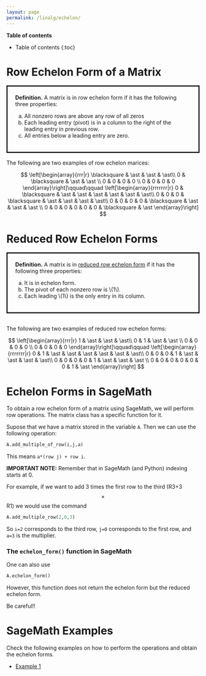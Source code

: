 ```yaml
---
layout: page
permalink: /linalg/echelon/
---
```


**Table of contents**
* Table of contents
{:toc}

# Row Echelon Form of a Matrix

<div style="border:3px solid;padding:20px">
  <b> Definition.</b> A matrix is in row echelon form if it has the following three properties:
  <ol type="a">
    <li> All nonzero rows are above any row of all zeros</li>
    <li> Each leading entry (pivot) is in a column to the right of the leading entry in previous row.</li>
    <li> All entries below a leading entry are zero.</li>
  </ol>
</div>
<br>
The following are two examples of row echelon marices:

$$
  \left[\begin{array}{rrr|r}
    \blacksquare & \ast & \ast & \ast\\
    0 & \blacksquare & \ast & \ast \\
    0 & 0 & 0 & 0 \\
    0 & 0 & 0 & 0 
  \end{array}\right]\qquad\qquad
  \left[\begin{array}{rrrrrrr|r}
    0 & \blacksquare & \ast & \ast & \ast & \ast & \ast & \ast\\
    0 & 0 & 0 & \blacksquare & \ast & \ast & \ast & \ast\\
    0 & 0 & 0 & 0 & \blacksquare & \ast & \ast & \ast \\
    0 & 0 & 0 & 0 & 0 & 0 & \blacksquare & \ast
  \end{array}\right]
$$

# Reduced Row Echelon Forms

<div style="border:3px solid;padding:20px">
  <b> Definition.</b> A matrix is in <u>reduced row echelon form</u> if it has the following three properties:
  <ol type="a">
    <li> It is in echelon form.</li>
    <li> The pivot of each nonzero row is \(1\).</li>
    <li> Each leading \(1\) is the only entry in its column.</li>
  </ol>
</div>
<br>

The following are two examples of reduced row echelon forms:

$$
  \left[\begin{array}{rrr|r}
    1 & \ast & \ast & \ast\\
    0 & 1 & \ast & \ast \\
    0 & 0 & 0 & 0 \\
    0 & 0 & 0 & 0 
  \end{array}\right]\qquad\qquad
  \left[\begin{array}{rrrrrrr|r}
    0 & 1 & \ast & \ast & \ast & \ast & \ast & \ast\\
    0 & 0 & 0 & 1 & \ast & \ast & \ast & \ast\\
    0 & 0 & 0 & 0 & 1 & \ast & \ast & \ast \\
    0 & 0 & 0 & 0 & 0 & 0 & 1 & \ast
  \end{array}\right]
$$

# Echelon Forms in SageMath

To obtain a row echelon form of a matrix using SageMath, we will perform row operations. The matrix class has a specific function for it.

Supose that we have a matrix stored in the variable `A`. Then we can use the following operation:

``` python
A.add_multiple_of_row(i,j,a)
```

This means `a*(row j) + row i`.

**IMPORTANT NOTE:** Remember that in SageMath (and Python) indexing starts at 0.

For example, if we want to add 3 times the first row to the third (R3+3$$\times$$R1) we would use the command

```python
A.add_multiple_row(2,0,3)
```
So `i=2` corresponds to the third row, `j=0` corresponds to the first row, and `a=3` is the multiplier.

### The `echelon_form()` function in SageMath

One can also use
``` python
A.echelon_form()
```
However, this function does not return the echelon form but the reduced echelon form.

Be careful!!

# SageMath Examples

Check the following examples on how to perform the operations and obtain the echelon forms.

- [Example 1](mathwithsagemath/linear/algebra/matrix/echelon/2020/08/07/Echelon-form-Example1.html)